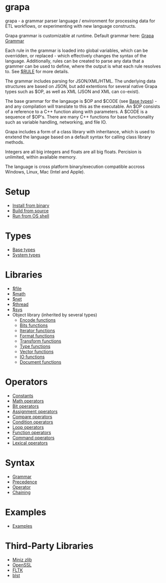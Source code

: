 
# grapa
grapa - a grammar parser language / environment for processing data for ETL workflows, or experimenting with new language constructs. 

Grapa grammar is customizable at runtime. Default grammar here: [Grapa Grammar](lib/grapa/$grapa.grc)

Each rule in the grammar is loaded into global variables, which can be overridden, or replaced - which effectively changes the syntax of the language. Additionally, rules can be created to parse any data that a grammer can be used to define, where the output is what each rule resolves to. See [$RULE](docs/type/RULE.md) for more details.

The grammar includes parsing for JSON/XML/HTML. The underlying data structures are based on JSON, but add extentions for several native Grapa types such as $OP, as well as XML (JSON and XML can co-exist). 

The base grammar for the langauge is $OP and $CODE (see [Base types](docs/BASETYPES.md)) - and any compilation will translate to this as the executable. An $OP consists of a reference to a C++ function along with parameters. A $CODE is a sequence of $OP's. There are many C++ functions for base functionality such as variable handling, networking, and file IO. 

Grapa includes a form of a class library with inheritance, which is used to enxtend the language based on a default syntax for calling class library methods.

Integers are all big integers and floats are all big floats. Percision is unlimited, within available memory. 

The language is cross platform binary/execution compatible accross Windows, Linux, Mac (Intel and Apple). 

# Setup
- [Install from binary](docs/BINARY.md)
- [Build from source](docs/BUILD.md)
- [Run from OS shell](docs/RUN.md)

# Types
- [Base types](docs/BASETYPES.md)
- [System types](docs/SYSTYPES.md)

# Libraries
- [$file](docs/sys/file.md)
- [$math](docs/sys/math.md)
- [$net](docs/sys/net.md)
- [$thread](docs/sys/thread.md)
- [$sys](docs/sys/sys.md)
- Object library (inherited by several types)
  - [Encode functions](docs/obj/encode.md)
  -  [Bits functions](docs/obj/bits.md)
  - [Iterator functions](docs/obj/iterate.md)
  - [Format functions](docs/obj/format.md)
  - [Transform functions](docs/obj/transform.md)
  - [Type functions](docs/obj/type.md)
  - [Vector functions](docs/obj/vector.md)
  - [IO functions](docs/obj/io.md)
  - [Document functions](docs/obj/document.md)

# Operators
- [Constants](docs/operators/constants.md)
- [Math operators](docs/operators/math.md)
- [Bit operators](docs/operators/bit.md)
- [Assignment operators](docs/operators/assignment.md)
- [Compare operators](docs/operators/compare.md)
- [Condition operators](docs/operators/condition.md)
- [Loop operators](docs/operators/loop.md)
- [Function operators](docs/operators/function.md)
- [Command operators](docs/operators/command.md)
- [Lexical operators](docs/operators/lexical.md)

# Syntax
- [Grammar](docs/syntax/grammar.md)
- [Precedence](docs/syntax/precedence.md)
- [Operator](docs/syntax/operator.md)
- [Chaining](docs/syntax/chaining.md)

# Examples
- [Examples](docs/EXAMPLES.md)

# Third-Party Libraries
* [Miniz zlib](https://github.com/richgel999/miniz/releases)
* [OpenSSL](https://www.openssl.org/)
* [FLTK](https://www.fltk.org/)
* [blst](https://github.com/supranational/blst)
